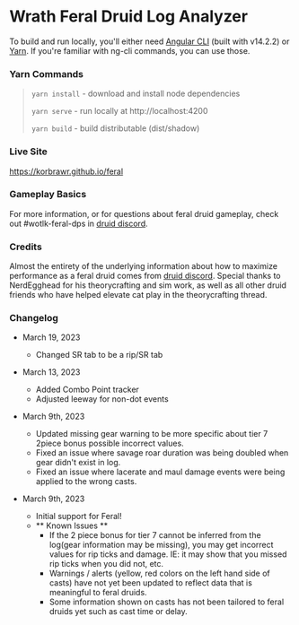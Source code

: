 # Wrath Feral Druid Log Analyzer

To build and run locally, you'll either need [Angular CLI](https://github.com/angular/angular-cli) (built with v14.2.2)
or [Yarn](https://yarnpkg.com/). If you're familiar with ng-cli commands, you can use those.

### Yarn Commands

> `yarn install` - download and install node dependencies
> 
> `yarn serve`   - run locally at http://localhost:4200
> 
> `yarn build`   - build distributable (dist/shadow)

### Live Site

https://korbrawr.github.io/feral

### Gameplay Basics

For more information, or for questions about feral druid gameplay, check out #wotlk-feral-dps in [druid discord](https://discord.gg/classicdruid).

<!-- ### Configuration Settings

For information on analyzer settings, see [Configuration Settings](SETTINGS.md)

### Glossary

Definitions of stats/terms available via the [Glossary](GLOSSARY.md). -->

### Credits

Almost the entirety of the underlying information about how to maximize performance as a feral druid comes from
[druid discord](https://discord.gg/druidclassic).
Special thanks to NerdEgghead for his theorycrafting and sim work, as well as all other druid friends who have helped elevate cat play in the theorycrafting thread.


### Changelog
- March 19, 2023
  - Changed SR tab to be a rip/SR tab


- March 13, 2023
  - Added Combo Point tracker
  - Adjusted leeway for non-dot events

- March 9th, 2023
  - Updated missing gear warning to be more specific about tier 7 2piece bonus possible incorrect values.
  - Fixed an issue where savage roar duration was being doubled when gear didn't exist in log.
  - Fixed an issue where lacerate and maul damage events were being applied to the wrong casts.
  

- March 9th, 2023
  - Initial support for Feral!
  - ** Known Issues **
    - If the 2 piece bonus for tier 7 cannot be inferred from the log(gear information may be missing), you may get incorrect values for rip ticks and damage. IE: it may show that you missed rip ticks when you did not, etc.
    - Warnings / alerts (yellow, red colors on the left hand side of casts) have not yet been updated to reflect data that is meaningful to feral druids.
    - Some information shown on casts has not been tailored to feral druids yet such as cast time or delay.